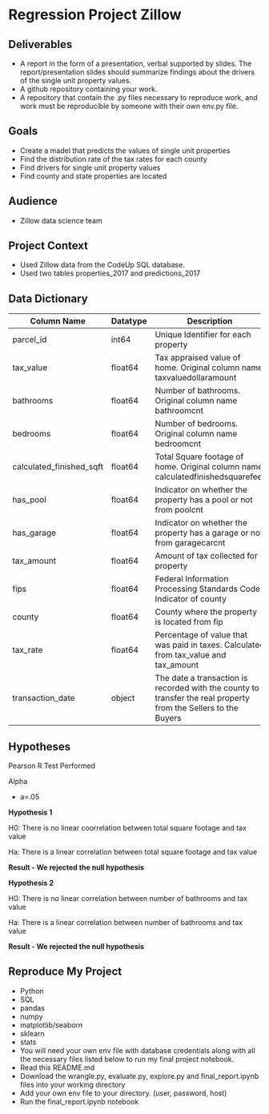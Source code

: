 # Regression Project Zillow 


## Deliverables
- A report in the form of a presentation, verbal supported by slides. The report/presentation slides should summarize findings about the drivers of the single unit property values.
- A github repository containing your work.
- A repository that contain the .py files necessary to reproduce work, and work must be reproducible by someone with their own env.py file.


## Goals
- Create a madel that predicts the values of single unit properties 
- Find the distribution rate of the tax rates for each county
- Find drivers for single unit property values
- Find county and state properties are located 


## Audience
- Zillow data science team


## Project Context
- Used Zillow data from the CodeUp SQL database.
- Used two tables properties_2017 and predictions_2017  


## Data Dictionary
| Column Name       | Datatype | Description                                                                              | Use                   |
|-------------------|----------|--------------------------------------------------------------------------------|-----------------------|
| parcel_id       | int64 |Unique Identifier for each property                                         | Identifier|
| tax_value       | float64 | Tax appraised value of home. Original column name taxvaluedollaramount  | Target    |
| bathrooms       | float64 | Number of bathrooms. Original column name bathroomcnt                    | Variable  |
| bedrooms        | float64 | Number of bedrooms. Original column name bedroomcnt                                | Variable  |
| calculated_finished_sqft | float64 | Total Square footage of home. Original column name calculatedfinishedsquarefeet | Variable  |
| has_pool        | float64 | Indicator on whether the property has a pool or not from poolcnt       | Variable |
| has_garage      | float64 | Indicator on whether the property has a garage or not from garagecarcnt | Variable |
| tax_amount      | float64 | Amount of tax collected for property                                       | Information    |
| fips            | float64 | Federal Information Processing Standards Code. Indicator of county        | Information    |
| county          | float64 | County where the property is located from fip                   | Informatin     |
| tax_rate        | float64 | Percentage of value that was paid in taxes. Calculated from tax_value and tax_amount | Information    |
|transaction_date | object | The date a transaction is recorded with the county to transfer the real property from the Sellers to the Buyers | Information |
      
 
## Hypotheses

Pearson R Test Performed

Alpha
- a=.05

**Hypothesis 1**

H0: There is no linear coorrelation between total square footage and tax value

Ha: There is a linear correlation between total square footage and tax value

**Result - We rejected the null hypothesis**

**Hypothesis 2**

H0: There is no linear correlation between number of bathrooms and tax value  

Ha: There is a linear correlation between number of bathrooms and tax value

**Result - We rejected the null hypothesis**


## Reproduce My Project

- Python
- SQL
- pandas
- numpy
- matplotlib/seaborn
- sklearn
- stats
- You will need your own env file with database credentials along with all the necessary files listed below to run my final project notebook.
- Read this README.md
- Download the wrangle.py, evaluate.py, explore.py and final_report.ipynb files into your working directory
- Add your own env file to your directory. (user, password, host)
- Run the final_report.ipynb notebook
